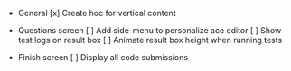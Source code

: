- General
[x] Create hoc for vertical content

- Questions screen
[ ] Add side-menu to personalize ace editor
[ ] Show test logs on result box
  [ ] Animate result box height when running tests

- Finish screen
[ ] Display all code submissions
